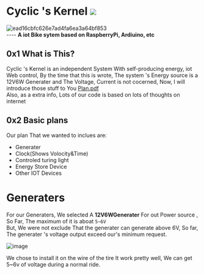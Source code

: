 # Cyclic 's Kernel  ![](https://img.shields.io/badge/SupportedBy-Ret1w1cky-blueviolet)
![ead16cbfc626e7ad4fa6ea3a64bf853](https://user-images.githubusercontent.com/72267897/144238466-848c703b-9984-4fad-a44a-e673dd136799.jpg)  
---- **A iot Bike sytem based on RaspberryPi, Ardiuino, etc**  
## 0x1 What is This?
Cyclic 's Kernel is an independent System With self-producing energy, iot Web control, By the time that this is wrote, The system 's Energy source is a 12V6W Generater and The Voltage, Current is not cocerned, Now, I will introduce those stuff to You
[Plan.pdf](https://github.com/DDizzzy79/ScienceFair/files/7633868/default.pdf)  
Also, as a extra info, Lots of our code is based on lots of thoughts on internet
## 0x2 Basic plans
Our plan That we wanted to inclues are:  
* Generater
* Clock(Shows Volocity&Time)
* Controled turing light
* Energy Store Device
* Other IOT Devices
# Generaters
For our Generaters, We selected A **12V6WGenerater** For out Power source , So Far, The maximum of it is aboat ``5~6V``  
But, We were not exclude That the generater can generate above 6V, So far, The generater 's voltage output exceed our's minimum request.   

![image](https://user-images.githubusercontent.com/72267897/144243803-5e349f99-7565-4772-be53-28bdeb5097ea.png)  

We chose to install it on the wire of the tire It work pretty well, We can get 5~6v of voltage during a normal ride.
